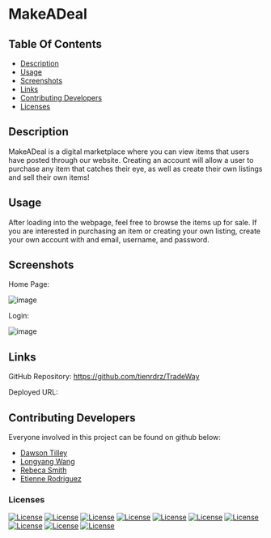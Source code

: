 # MakeADeal

## Table Of Contents

- [Description](#description)
- [Usage](#usage)
- [Screenshots](#screenshots)
- [Links](#links)
- [Contributing Developers](#Contributing-Developers)
- [Licenses](#licenses)

## Description

MakeADeal is a digital marketplace where you can view items that users have posted through our website. Creating an account will allow a user to purchase any item that catches their eye, as well as create their own listings and sell their own items!

## Usage

After loading into the webpage, feel free to browse the items up for sale. If you are interested in purchasing an item or creating your own listing, create your own account with and email, username, and password.

## Screenshots

Home Page: 

![image](https://user-images.githubusercontent.com/100370557/195477760-1f1b2481-ce8c-4a76-9363-5628b5b79645.png)

Login:

![image](https://user-images.githubusercontent.com/100370557/195477778-7305d524-f00f-43a5-97d1-5b797cda10e7.png)

## Links 

GitHub Repository: https://github.com/tienrdrz/TradeWay

Deployed URL:

## Contributing Developers

Everyone involved in this project can be found on github below:

- [Dawson Tilley](https://github.com/dawsontilley)
- [Longyang Wang](https://github.com/YangLongWang)
- [Rebeca Smith](https://github.com/Beca-d)
- [Etienne Rodriguez](https://github.com/tienrdrz)

### Licenses
[![License](https://img.shields.io/badge/License-Express-blue.svg)](https://opensource.org/licenses/Express)
[![License](https://img.shields.io/badge/License-React-green.svg)](https://opensource.org/licenses/React)
[![License](https://img.shields.io/badge/License-Apollo-red.svg)](https://opensource.org/licenses/Apollo)
[![License](https://img.shields.io/badge/License-dotenv-yellow.svg)](https://opensource.org/licenses/dotenv)
[![License](https://img.shields.io/badge/License-bcrypt-red.svg)](https://opensource.org/licenses/bcrypt)
[![License](https://img.shields.io/badge/License-mongoose-blue.svg)](https://opensource.org/licenses/mongoose)
[![License](https://img.shields.io/badge/License-nodemon-green.svg)](https://opensource.org/licenses/nodemon)
[![License](https://img.shields.io/badge/License-stripe-yellow.svg)](https://opensource.org/licenses/stripe)
[![License](https://img.shields.io/badge/License-dotenv-red.svg)](https://opensource.org/licenses/dotenv)
[![License](https://img.shields.io/badge/License-JWT-orange.svg)](https://opensource.org/licenses/JWT)


          

